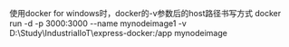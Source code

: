 使用docker for windows时，docker的-v参数后的host路径书写方式
docker run -d -p 3000:3000 --name mynodeimage1 -v D:\\Study\\IndustrialIoT\\express-docker:/app mynodeimage